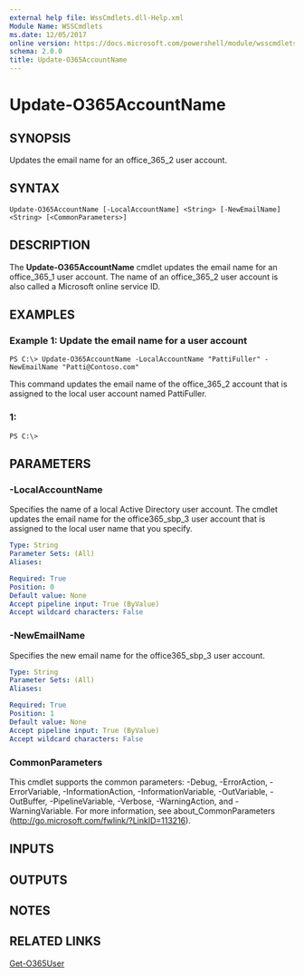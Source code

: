 ```yaml
---
external help file: WssCmdlets.dll-Help.xml
Module Name: WSSCmdlets
ms.date: 12/05/2017
online version: https://docs.microsoft.com/powershell/module/wsscmdlets/update-o365accountname?view=windowsserver2012r2-ps&wt.mc_id=ps-gethelp
schema: 2.0.0
title: Update-O365AccountName
---
```


# Update-O365AccountName

## SYNOPSIS
Updates the email name for an office_365_2 user account.

## SYNTAX

```
Update-O365AccountName [-LocalAccountName] <String> [-NewEmailName] <String> [<CommonParameters>]
```

## DESCRIPTION
The **Update-O365AccountName** cmdlet updates the email name for an office_365_1 user account.
The name of an office_365_2 user account is also called a Microsoft online service ID.

## EXAMPLES

### Example 1: Update the email name for a user account
```
PS C:\> Update-O365AccountName -LocalAccountName "PattiFuller" -NewEmailName "Patti@Contoso.com"
```

This command updates the email name of the office_365_2 account that is assigned to the local user account named PattiFuller.

### 1:
```
PS C:\>
```

## PARAMETERS

### -LocalAccountName
Specifies the name of a local Active Directory user account.
The cmdlet updates the email name for the office365_sbp_3 user account that is assigned to the local user name that you specify.

```yaml
Type: String
Parameter Sets: (All)
Aliases: 

Required: True
Position: 0
Default value: None
Accept pipeline input: True (ByValue)
Accept wildcard characters: False
```

### -NewEmailName
Specifies the new email name for the office365_sbp_3 user account.

```yaml
Type: String
Parameter Sets: (All)
Aliases: 

Required: True
Position: 1
Default value: None
Accept pipeline input: True (ByValue)
Accept wildcard characters: False
```

### CommonParameters
This cmdlet supports the common parameters: -Debug, -ErrorAction, -ErrorVariable, -InformationAction, -InformationVariable, -OutVariable, -OutBuffer, -PipelineVariable, -Verbose, -WarningAction, and -WarningVariable. For more information, see about_CommonParameters (http://go.microsoft.com/fwlink/?LinkID=113216).

## INPUTS

## OUTPUTS

## NOTES

## RELATED LINKS

[Get-O365User](./Get-O365User.md)

